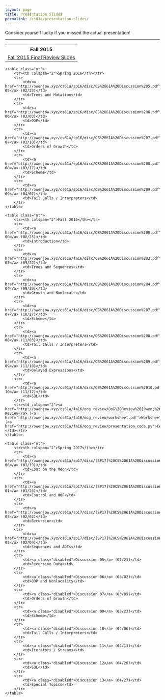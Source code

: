 ```yaml
---
layout: page
title: Presentation Slides
permalink: /cs61a/presentation-slides/
---
```


<p>
    Consider yourself lucky if you missed the actual presentation!
</p>

<hr class="overarching" />

<div>
    <table class="nt">
        <tr><th>Fall 2015</th></tr>
        <tr>
            <td><a href="https://docs.google.com/presentation/d/1bILyUkV2OkMIQ6GNKsc56_4-rNZ1TVw0M_bGELtM-3E/edit?usp=sharing">Fall 2015 Final Review Slides</a></td>
        </tr>
    </table>
    
    <table class="nt">
        <tr><th colspan="2">Spring 2016</th></tr>
        <tr>
            <td><a href="http://owenjow.xyz/cs61a/sp16/disc/CS%2061A%20Discussion%205.pdf">Discussion 05</a> (02/25)</td>
            <td>Trees and Mutation</td>
        </tr>
        <tr>
            <td><a href="http://owenjow.xyz/cs61a/sp16/disc/CS%2061A%20Discussion%206.pdf">Discussion 06</a> (03/03)</td>
            <td>OOP</td>
        </tr>
        <tr>
            <td><a href="http://owenjow.xyz/cs61a/sp16/disc/CS%2061A%20Discussion%207.pdf">Discussion 07</a> (03/10)</td>
            <td>Orders of Growth</td>
        </tr>
        <tr>
            <td><a href="http://owenjow.xyz/cs61a/sp16/disc/CS%2061A%20Discussion%208.pdf">Discussion 08</a> (03/17)</td>
            <td>Scheme</td>
        </tr>
        <tr>
            <td><a href="http://owenjow.xyz/cs61a/sp16/disc/CS%2061A%20Discussion%209.pdf">Discussion 09</a> (04/07)</td>
            <td>Tail Calls / Interpreters</td>
        </tr>
    </table>
    
    <table class="nt">
        <tr><th colspan="2">Fall 2016</th></tr>
        <tr>
            <td><a href="http://owenjow.xyz/cs61a/fa16/disc/CS%2061A%20Discussion%200.pdf">Discussion 00</a> (08/25)</td>
            <td>Introduction</td>
        </tr>
        <tr>
            <td><a href="http://owenjow.xyz/cs61a/fa16/disc/CS%2061A%20Discussion%203.pdf">Discussion 03</a> (09/22)</td>
            <td>Trees and Sequences</td>
        </tr>
        <tr>
            <td><a href="http://owenjow.xyz/cs61a/fa16/disc/CS%2061A%20Discussion%204.pdf">Discussion 04</a> (09/29)</td>
            <td>Growth and Nonlocals</td>
        </tr>
        <tr>
            <td><a href="http://owenjow.xyz/cs61a/fa16/disc/CS%2061A%20Discussion%207.pdf">Discussion 07</a> (10/27)</td>
            <td>Scheme</td>
        </tr>
        <tr>
            <td><a href="http://owenjow.xyz/cs61a/fa16/disc/CS%2061A%20Discussion%208.pdf">Discussion 08</a> (11/03)</td>
            <td>Tail Calls / Interpreters</td>
        </tr>
        <tr>
            <td><a href="http://owenjow.xyz/cs61a/fa16/disc/CS%2061A%20Discussion%209.pdf">Discussion 09</a> (11/10)</td>
            <td>Delayed Expressions</td>
        </tr>
        <tr>
            <td><a href="http://owenjow.xyz/cs61a/fa16/disc/CS%2061A%20Discussion%2010.pdf">Discussion 10</a> (11/17)</td>
            <td>SQL</td>
        </tr>
        <tr><td colspan="2"><a href="http://owenjow.xyz/cs61a/fa16/oog_review/OoG%20Review%20[Owen;%20Fall%202016].pdf">OoG Review</a> (<a href="http://owenjow.xyz/cs61a/fa16/oog_review/worksheet.pdf">Worksheet</a>) (<a href="http://owenjow.xyz/cs61a/fa16/oog_review/presentation_code.py">Code</a>)</td></tr>
    </table>

    <table class="nt">
        <tr><th colspan="2">Spring 2017</th></tr>
        <tr>
            <td><a href="http://owenjow.xyz/cs61a/sp17/disc/[SP17]%20CS%2061A%20Discussion%200.pdf">Discussion 00</a> (01/19)</td>
            <td>Lost on the Moon</td>
        </tr>
        <tr>
            <td><a href="http://owenjow.xyz/cs61a/sp17/disc/[SP17]%20CS%2061A%20Discussion%201.pdf">Discussion 01</a> (01/26)</td>
            <td>Control and HOF</td>
        </tr>
        <tr>
            <td><a href="http://owenjow.xyz/cs61a/sp17/disc/[SP17]%20CS%2061A%20Discussion%202.pdf">Discussion 02</a> (02/02)</td>
            <td>Recursion</td>
        </tr>
        <tr>
            <td><a href="http://owenjow.xyz/cs61a/sp17/disc/[SP17]%20CS%2061A%20Discussion%203.pdf">Discussion 03</a> (02/09)</td>
            <td>Sequences and ADTs</td>
        </tr>
        <tr>
            <td><a class="disabled">Discussion 05</a> (02/23)</td>
            <td>Recursive Data</td>
        </tr>
        <tr>
            <td><a class="disabled">Discussion 06</a> (03/02)</td>
            <td>OOP and Nonlocality</td>
        </tr>
        <tr>
            <td><a class="disabled">Discussion 07</a> (03/09)</td>
            <td>Orders of Growth</td>
        </tr>
        <tr>
            <td><a class="disabled">Discussion 09</a> (03/23)</td>
            <td>Scheme</td>
        </tr>
        <tr>
            <td><a class="disabled">Discussion 10</a> (04/06)</td>
            <td>Tail Calls / Interpreters</td>
        </tr>
        <tr>
            <td><a class="disabled">Discussion 11</a> (04/13)</td>
            <td>Iterators / Streams</td>
        </tr>
        <tr>
            <td><a class="disabled">Discussion 12</a> (04/20)</td>
            <td>SQL</td>
        </tr>
        <tr>
            <td><a class="disabled">Discussion 13</a> (04/27)</td>
            <td>Special Topics</td>
        </tr>
    </table>
</div>
